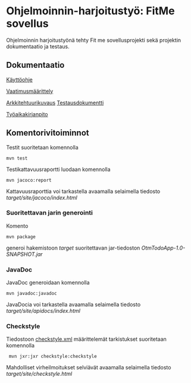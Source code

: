 
# <h1>Ohjelmoinnin-harjoitustyö: FitMe sovellus
Ohjelmoinnin harjoitustyönä tehty Fit me sovellusprojekti sekä projektin dokumentaatio ja testaus.

## <h2>Dokumentaatio

[Käyttöohje](https://github.com/vsvala/otm-harjoitustyo/blob/master/dokumentaatio/kayttoohje.md)

[Vaatimusmäärittely](https://github.com/vsvala/otm-harjoitustyo/blob/master/dokumentaatio/vaatimusm%C3%A4%C3%A4rittely.md)

[Arkkitehtuurikuvaus](https://github.com/vsvala/otm-harjoitustyo/blob/master/dokumentaatio/arkkitehtuurikuvaus)
[Testausdokumentti](https://github.com/vsvala/otm-harjoitustyo/blob/master/dokumentaatio/testaus.md)

[Työaikakirjanpito](https://github.com/vsvala/otm-harjoitustyo/blob/master/dokumentaatio/ty%C3%B6aikakirjanpito)

## <h2>Komentorivitoiminnot

Testit suoritetaan komennolla

```
mvn test
```

Testikattavuusraportti luodaan komennolla

```
mvn jacoco:report
```

Kattavuusraporttia voi tarkastella avaamalla selaimella tiedosto _target/site/jacoco/index.html_

### Suoritettavan jarin generointi

Komento

```
mvn package
```

generoi hakemistoon _target_ suoritettavan jar-tiedoston _OtmTodoApp-1.0-SNAPSHOT.jar_

### JavaDoc

JavaDoc generoidaan komennolla

```
mvn javadoc:javadoc
```

JavaDocia voi tarkastella avaamalla selaimella tiedosto _target/site/apidocs/index.html_

### Checkstyle

Tiedostoon [checkstyle.xml](https://github.com/mluukkai/OtmTodoApp/blob/master/checkstyle.xml) määrittelemät tarkistukset suoritetaan komennolla

```
 mvn jxr:jxr checkstyle:checkstyle
```

Mahdolliset virheilmoitukset selviävät avaamalla selaimella tiedosto _target/site/checkstyle.html_
